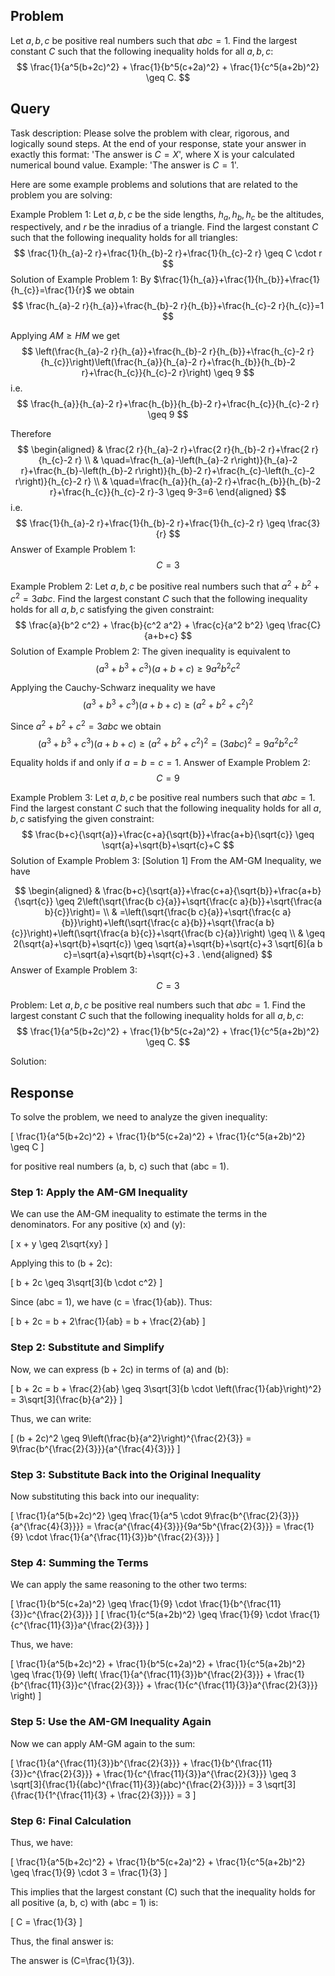 ## Problem

Let $a, b, c$ be positive real numbers such that $abc = 1$. Find the largest constant $C$ such that the following inequality holds for all $a, b, c$:
$$
\frac{1}{a^5(b+2c)^2} + \frac{1}{b^5(c+2a)^2} + \frac{1}{c^5(a+2b)^2} \geq C.
$$

## Query

Task description: Please solve the problem with clear, rigorous, and logically sound steps. At the end of your response, state your answer in exactly this format: 'The answer is $C=X$', where X is your calculated numerical bound value. Example: 'The answer is $C=1$'.

Here are some example problems and solutions that are related to the problem you are solving:

Example Problem 1: Let $a, b, c$ be the side lengths, $h_{a}, h_{b}, h_{c}$ be the altitudes, respectively, and $r$ be the inradius of a triangle. Find the largest constant $C$ such that the following inequality holds for all triangles:
$$
\frac{1}{h_{a}-2 r}+\frac{1}{h_{b}-2 r}+\frac{1}{h_{c}-2 r} \geq C \cdot r
$$
Solution of Example Problem 1: By $\frac{1}{h_{a}}+\frac{1}{h_{b}}+\frac{1}{h_{c}}=\frac{1}{r}$ we obtain
$$
\frac{h_{a}-2 r}{h_{a}}+\frac{h_{b}-2 r}{h_{b}}+\frac{h_{c}-2 r}{h_{c}}=1
$$

Applying $A M \geq H M$ we get
$$
\left(\frac{h_{a}-2 r}{h_{a}}+\frac{h_{b}-2 r}{h_{b}}+\frac{h_{c}-2 r}{h_{c}}\right)\left(\frac{h_{a}}{h_{a}-2 r}+\frac{h_{b}}{h_{b}-2 r}+\frac{h_{c}}{h_{c}-2 r}\right) \geq 9
$$
i.e.
$$
\frac{h_{a}}{h_{a}-2 r}+\frac{h_{b}}{h_{b}-2 r}+\frac{h_{c}}{h_{c}-2 r} \geq 9
$$

Therefore
$$
\begin{aligned}
& \frac{2 r}{h_{a}-2 r}+\frac{2 r}{h_{b}-2 r}+\frac{2 r}{h_{c}-2 r} \\
& \quad=\frac{h_{a}-\left(h_{a}-2 r\right)}{h_{a}-2 r}+\frac{h_{b}-\left(h_{b}-2 r\right)}{h_{b}-2 r}+\frac{h_{c}-\left(h_{c}-2 r\right)}{h_{c}-2 r} \\
& \quad=\frac{h_{a}}{h_{a}-2 r}+\frac{h_{b}}{h_{b}-2 r}+\frac{h_{c}}{h_{c}-2 r}-3 \geq 9-3=6
\end{aligned}
$$
i.e.
$$
\frac{1}{h_{a}-2 r}+\frac{1}{h_{b}-2 r}+\frac{1}{h_{c}-2 r} \geq \frac{3}{r}
$$
Answer of Example Problem 1: $$C = 3$$

Example Problem 2: Let $a, b, c$ be positive real numbers such that $a^2 + b^2 + c^2 = 3abc$. Find the largest constant $C$ such that the following inequality holds for all $a, b, c$ satisfying the given constraint:
$$
\frac{a}{b^2 c^2} + \frac{b}{c^2 a^2} + \frac{c}{a^2 b^2} \geq \frac{C}{a+b+c}
$$
Solution of Example Problem 2: The given inequality is equivalent to
$$
\left(a^{3}+b^{3}+c^{3}\right)(a+b+c) \geq 9 a^{2} b^{2} c^{2}
$$

Applying the Cauchy-Schwarz inequality we have
$$
\left(a^{3}+b^{3}+c^{3}\right)(a+b+c) \geq\left(a^{2}+b^{2}+c^{2}\right)^{2}
$$

Since $a^{2}+b^{2}+c^{2}=3 a b c$ we obtain
$$
\left(a^{3}+b^{3}+c^{3}\right)(a+b+c) \geq\left(a^{2}+b^{2}+c^{2}\right)^{2}=(3 a b c)^{2}=9 a^{2} b^{2} c^{2}
$$

Equality holds if and only if $a=b=c=1$.
Answer of Example Problem 2: $$C = 9$$

Example Problem 3: Let $a, b, c$ be positive real numbers such that $a b c = 1$. Find the largest constant $C$ such that the following inequality holds for all $a, b, c$ satisfying the given constraint:
$$
\frac{b+c}{\sqrt{a}}+\frac{c+a}{\sqrt{b}}+\frac{a+b}{\sqrt{c}} \geq \sqrt{a}+\sqrt{b}+\sqrt{c}+C
$$
Solution of Example Problem 3: [Solution 1]
From the AM-GM Inequality, we have

$$
\begin{aligned}
& \frac{b+c}{\sqrt{a}}+\frac{c+a}{\sqrt{b}}+\frac{a+b}{\sqrt{c}} \geq 2\left(\sqrt{\frac{b c}{a}}+\sqrt{\frac{c a}{b}}+\sqrt{\frac{a b}{c}}\right)= \\
& =\left(\sqrt{\frac{b c}{a}}+\sqrt{\frac{c a}{b}}\right)+\left(\sqrt{\frac{c a}{b}}+\sqrt{\frac{a b}{c}}\right)+\left(\sqrt{\frac{a b}{c}}+\sqrt{\frac{b c}{a}}\right) \geq \\
& \geq 2(\sqrt{a}+\sqrt{b}+\sqrt{c}) \geq \sqrt{a}+\sqrt{b}+\sqrt{c}+3 \sqrt[6]{a b c}=\sqrt{a}+\sqrt{b}+\sqrt{c}+3 .
\end{aligned}
$$
Answer of Example Problem 3: $$C = 3$$


Problem: Let $a, b, c$ be positive real numbers such that $abc = 1$. Find the largest constant $C$ such that the following inequality holds for all $a, b, c$:
$$
\frac{1}{a^5(b+2c)^2} + \frac{1}{b^5(c+2a)^2} + \frac{1}{c^5(a+2b)^2} \geq C.
$$

Solution:

## Response

To solve the problem, we need to analyze the given inequality:

\[
\frac{1}{a^5(b+2c)^2} + \frac{1}{b^5(c+2a)^2} + \frac{1}{c^5(a+2b)^2} \geq C
\]

for positive real numbers \(a, b, c\) such that \(abc = 1\).

### Step 1: Apply the AM-GM Inequality

We can use the AM-GM inequality to estimate the terms in the denominators. For any positive \(x\) and \(y\):

\[
x + y \geq 2\sqrt{xy}
\]

Applying this to \(b + 2c\):

\[
b + 2c \geq 3\sqrt[3]{b \cdot c^2}
\]

Since \(abc = 1\), we have \(c = \frac{1}{ab}\). Thus:

\[
b + 2c = b + 2\frac{1}{ab} = b + \frac{2}{ab}
\]

### Step 2: Substitute and Simplify

Now, we can express \(b + 2c\) in terms of \(a\) and \(b\):

\[
b + 2c = b + \frac{2}{ab} \geq 3\sqrt[3]{b \cdot \left(\frac{1}{ab}\right)^2} = 3\sqrt[3]{\frac{b}{a^2}}
\]

Thus, we can write:

\[
(b + 2c)^2 \geq 9\left(\frac{b}{a^2}\right)^{\frac{2}{3}} = 9\frac{b^{\frac{2}{3}}}{a^{\frac{4}{3}}}
\]

### Step 3: Substitute Back into the Original Inequality

Now substituting this back into our inequality:

\[
\frac{1}{a^5(b+2c)^2} \geq \frac{1}{a^5 \cdot 9\frac{b^{\frac{2}{3}}}{a^{\frac{4}{3}}}} = \frac{a^{\frac{4}{3}}}{9a^5b^{\frac{2}{3}}} = \frac{1}{9} \cdot \frac{1}{a^{\frac{11}{3}}b^{\frac{2}{3}}}
\]

### Step 4: Summing the Terms

We can apply the same reasoning to the other two terms:

\[
\frac{1}{b^5(c+2a)^2} \geq \frac{1}{9} \cdot \frac{1}{b^{\frac{11}{3}}c^{\frac{2}{3}}}
\]
\[
\frac{1}{c^5(a+2b)^2} \geq \frac{1}{9} \cdot \frac{1}{c^{\frac{11}{3}}a^{\frac{2}{3}}}
\]

Thus, we have:

\[
\frac{1}{a^5(b+2c)^2} + \frac{1}{b^5(c+2a)^2} + \frac{1}{c^5(a+2b)^2} \geq \frac{1}{9} \left( \frac{1}{a^{\frac{11}{3}}b^{\frac{2}{3}}} + \frac{1}{b^{\frac{11}{3}}c^{\frac{2}{3}}} + \frac{1}{c^{\frac{11}{3}}a^{\frac{2}{3}}} \right)
\]

### Step 5: Use the AM-GM Inequality Again

Now we can apply AM-GM again to the sum:

\[
\frac{1}{a^{\frac{11}{3}}b^{\frac{2}{3}}} + \frac{1}{b^{\frac{11}{3}}c^{\frac{2}{3}}} + \frac{1}{c^{\frac{11}{3}}a^{\frac{2}{3}}} \geq 3 \sqrt[3]{\frac{1}{(abc)^{\frac{11}{3}}(abc)^{\frac{2}{3}}}} = 3 \sqrt[3]{\frac{1}{1^{\frac{11}{3} + \frac{2}{3}}}} = 3
\]

### Step 6: Final Calculation

Thus, we have:

\[
\frac{1}{a^5(b+2c)^2} + \frac{1}{b^5(c+2a)^2} + \frac{1}{c^5(a+2b)^2} \geq \frac{1}{9} \cdot 3 = \frac{1}{3}
\]

This implies that the largest constant \(C\) such that the inequality holds for all positive \(a, b, c\) with \(abc = 1\) is:

\[
C = \frac{1}{3}
\]

Thus, the final answer is:

The answer is \(C=\frac{1}{3}\).